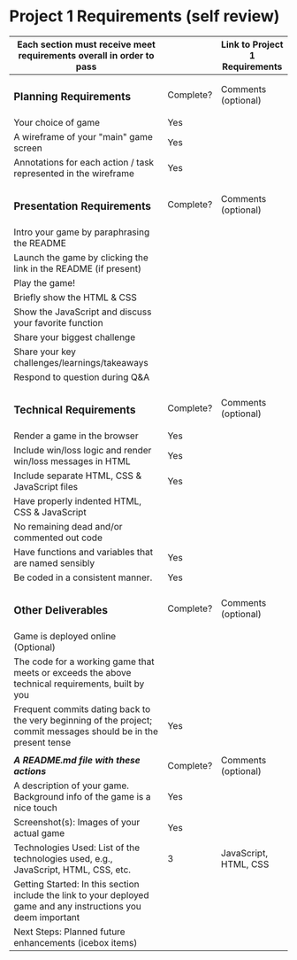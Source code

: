 # Project 1 Requirements (self review)

| Each section must receive meet requirements overall in order to pass                                               |            | Link to Project 1 Requirements |
| ------------------------------------------------------------------------------------------------------------------ | ---------- | ------------------------------ |
| <h3>Planning Requirements</h3>                                                                                     | Complete?  | Comments (optional)            |
| Your choice of game                                                                                                |    Yes     |                                |
| A wireframe of your "main" game screen                                                                             |    Yes     |                                |
| Annotations for each action / task represented in the wireframe                                                    |    Yes     |                                |
|                                                                                                                    |            |                                |
| <h3>Presentation Requirements</h3>                                                                                 | Complete?  | Comments (optional)            |
| Intro your game by paraphrasing the README                                                                         |            |                                |
| Launch the game by clicking the link in the README (if present)                                                    |            |                                |
| Play the game!                                                                                                     |            |                                |
| Briefly show the HTML & CSS                                                                                        |            |                                |
| Show the JavaScript and discuss your favorite function                                                             |            |                                |
| Share your biggest challenge                                                                                       |            |                                |
| Share your key challenges/learnings/takeaways                                                                      |            |                                |
| Respond to question during Q&A                                                                                     |            |                                |
|                                                                                                                    |            |                                |
| <h3>Technical Requirements</h3>                                                                                    | Complete?  | Comments (optional)            | 
| Render a game in the browser                                                                                       |    Yes     |                                |
| Include win/loss logic and render win/loss messages in HTML                                                        |    Yes     |                                |
| Include separate HTML, CSS & JavaScript files                                                                      |    Yes     |                                |
| Have properly indented HTML, CSS & JavaScript                                                                      |            |                                |
| No remaining dead and/or commented out code                                                                        |            |                                |
| Have functions and variables that are named sensibly                                                               |    Yes     |                                |
| Be coded in a consistent manner.                                                                                   |    Yes     |                                |
|                                                                                                                    |            |                                |
| <h3>Other Deliverables</h3>                                                                                        | Complete?  | Comments (optional)            | 
| Game is deployed online (Optional)                                                                                 |            |                                |
| The code for a working game that meets or exceeds the above technical requirements, built by you                   |            |                                |
| Frequent commits dating back to the very beginning of the project; commit messages should be in the present tense  |    Yes     |                                |
|                                                                                                                    |            |                                |
| <b><i>A README.md file with these actions<i></b>                                                                   | Complete?  | Comments (optional)            |
| A description of your game. Background info of the game is a nice touch                                            |    Yes     |                                |
| Screenshot(s): Images of your actual game                                                                          |    Yes     |                                |
| Technologies Used: List of the technologies used, e.g., JavaScript, HTML, CSS, etc.                                |     3      | JavaScript, HTML, CSS          |
| Getting Started: In this section include the link to your deployed game and any instructions you deem important    |            |                                |
| Next Steps: Planned future enhancements (icebox items)                                                             |            |                                |